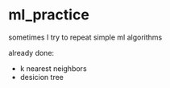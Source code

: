 # ml_practice


sometimes I try to repeat simple ml algorithms

already done:
* k nearest neighbors
* desicion tree